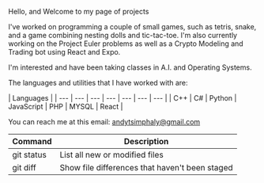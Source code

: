 Hello, and Welcome to my page of projects

I've worked on programming a couple of small games, such as tetris, snake, and a game combining nesting dolls and tic-tac-toe. I'm also currently working on the Project Euler problems as well as a Crypto Modeling and Trading bot using React and Expo.

I'm interested and have been taking classes in A.I. and Operating Systems.

The languages and utilities that I have worked with are: 

| Languages |
| --- | --- | --- | --- | --- | --- | --- |
| C++ | C# | Python | JavaScript | PHP | MYSQL | React |


You can reach me at this email: andytsimphaly@gmail.com


| Command | Description |
| --- | --- |
| git status | List all new or modified files |
| git diff | Show file differences that haven't been staged |

<!---
AndySimph/AndySimph is a ✨ special ✨ repository because its `README.md` (this file) appears on your GitHub profile.
You can click the Preview link to take a look at your changes.
--->
